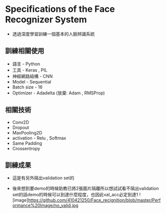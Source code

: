 # Specifications of the Face Recognizer System
* 透過深度學習訓練一個基本的人臉辨識系統 

## 訓練相關使用
* 語言 - Python
* 工具 - Keras , PIL
* 神經網路結構 - CNN 
* Model - Sequential
* Batch size - 16
* Optimizer - Adadelta (放棄: Adam , RMSProp)


## 相關技術
* Conv2D
* Dropout
* MaxPooling2D
* activation - Relu , Softmax
* Same Padding
* Crossentropy

## 訓練成果
* 這是有另外隔出validation set的

* 後來想到要demo的時候助教已將2張圖片隔離所以想試試看不隔出validation set的話demo的時候可以到達什麼程度，也因此val_acc必定到達1
![image]https://github.com/410421250/Face_recignition/blob/master/Performance%20Image/no_valid.jpg


